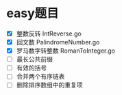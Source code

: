 # easy题目
- [X] 整数反转 IntReverse.go
- [X] 回文数 PalindromeNumber.go
- [X] 罗马数字转整数 RomanToInteger.go
- [ ] 最长公共前缀 
- [ ] 有效的括号 
- [ ] 合并两个有序链表
- [ ] 删除排序数组中的重复项 
